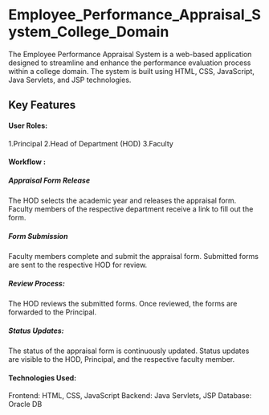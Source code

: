 # Employee_Performance_Appraisal_System_College_Domain
The Employee Performance Appraisal System is a web-based application designed to streamline and enhance the performance evaluation process within a college domain. The system is built using HTML, CSS, JavaScript, Java Servlets, and JSP technologies.

## Key Features

#### User Roles: 
1.Principal
2.Head of Department (HOD)
3.Faculty

#### Workflow :

##### Appraisal Form Release
The HOD selects the academic year and releases the appraisal form.
Faculty members of the respective department receive a link to fill out the form.
##### Form Submission
Faculty members complete and submit the appraisal form.
Submitted forms are sent to the respective HOD for review.
##### Review Process:
The HOD reviews the submitted forms.
Once reviewed, the forms are forwarded to the Principal.
##### Status Updates:
The status of the appraisal form is continuously updated.
Status updates are visible to the HOD, Principal, and the respective faculty member.

#### Technologies Used:
Frontend: HTML, CSS, JavaScript
Backend: Java Servlets, JSP
Database: Oracle DB
